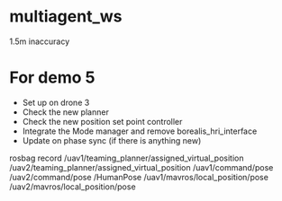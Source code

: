 # multiagent_ws

1.5m inaccuracy 

# 
# For demo 5 

- Set up on drone 3 
- Check the new planner
- Check the new position set point controller
- Integrate the Mode manager and remove borealis_hri_interface 
- Update on phase sync (if there is anything new)


rosbag record /uav1/teaming_planner/assigned_virtual_position /uav2/teaming_planner/assigned_virtual_position /uav1/command/pose /uav2/command/pose /HumanPose /uav1/mavros/local_position/pose /uav2/mavros/local_position/pose